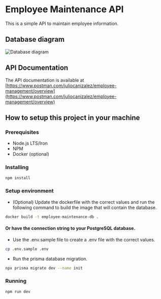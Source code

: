 # Employee Maintenance API

This is a simple API to maintain employee information.

## Database diagram

![Database diagram](https://res.cloudinary.com/dqaav1s3t/image/upload/v1730087615/samples/gkgqc9socuohahrij8zz.png)

## API Documentation

The API documentation is available at [https://www.postman.com/juliocanizalez/employee-management/overview](https://www.postman.com/juliocanizalez/employee-management/overview)

## How to setup this project in your machine

### Prerequisites

- Node.js LTS/Iron
- NPM
- Docker (optional)

### Installing

```bash
npm install
```

### Setup environment

- (Optional) Update the dockerfile with the correct values and run the following command to build the image that will contain the database.

```bash
docker build -t employee-maintenance-db .
```
#### Or have the connection string to your PostgreSQL database.

- Use the .env.sample file to create a .env file with the correct values.

```bash
cp .env.sample .env
```

- Run the prisma database migration.

```bash
npx prisma migrate dev --name init
```

### Running

```bash
npm run dev
```
